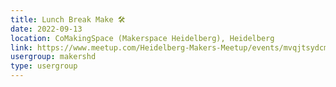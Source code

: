 ```yaml
---
title: Lunch Break Make 🛠️
date: 2022-09-13
location: CoMakingSpace (Makerspace Heidelberg), Heidelberg
link: https://www.meetup.com/Heidelberg-Makers-Meetup/events/mvqjtsydcmbrb/
usergroup: makershd
type: usergroup
---
```

